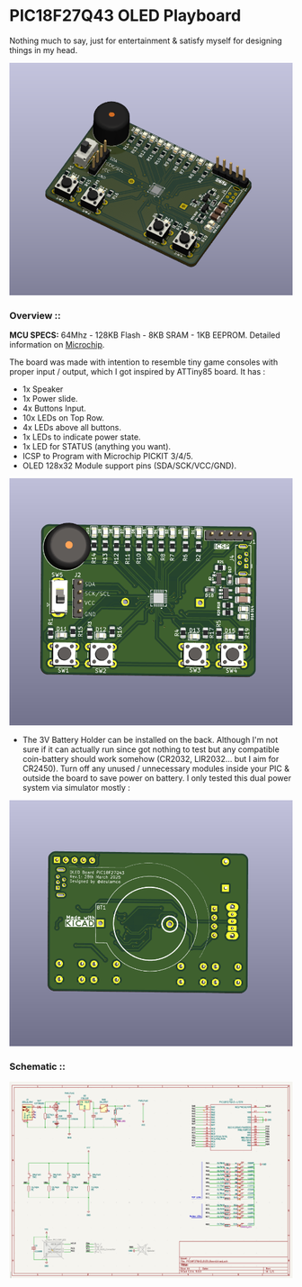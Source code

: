 PIC18F27Q43 OLED Playboard
==============================
Nothing much to say, just for entertainment & satisfy myself for designing things in my head.

![](https://github.com/thetrung/PIC18F27Q43_OLED_Board/blob/master/Images/View_Render.png)

### Overview ::
**MCU SPECS:** 64Mhz - 128KB Flash - 8KB SRAM - 1KB EEPROM. 
Detailed information on [Microchip](https://www.microchip.com/en-us/product/pic18f27q43).

The board was made with intention to resemble tiny game consoles with proper input / output, which I got inspired by ATTiny85 board. It has :

- 1x Speaker
- 1x Power slide.
- 4x Buttons Input.
- 10x LEDs on Top Row.
- 4x LEDs above all buttons.
- 1x LEDs to indicate power state.
- 1x LED for STATUS (anything you want).
- ICSP to Program with Microchip PICKIT 3/4/5.
- OLED 128x32 Module support pins (SDA/SCK/VCC/GND).
  
![](https://github.com/thetrung/PIC18F27Q43_OLED_Board/blob/master/Images/View_Front.png)

- The 3V Battery Holder can be installed on the back. Although I'm not sure if it can actually run since got nothing to test but any compatible coin-battery should work somehow (CR2032, LIR2032... but I aim for CR2450). Turn off any unused / unnecessary modules inside your PIC & outside the board to save power on battery. I only tested this dual power system via simulator mostly :
  
![](https://github.com/thetrung/PIC18F27Q43_OLED_Board/blob/master/Images/View_Back.png)

### Schematic ::

![Schematic](https://github.com/thetrung/PIC18F27Q43_OLED_Board/blob/master/Images/Schematic.png)

